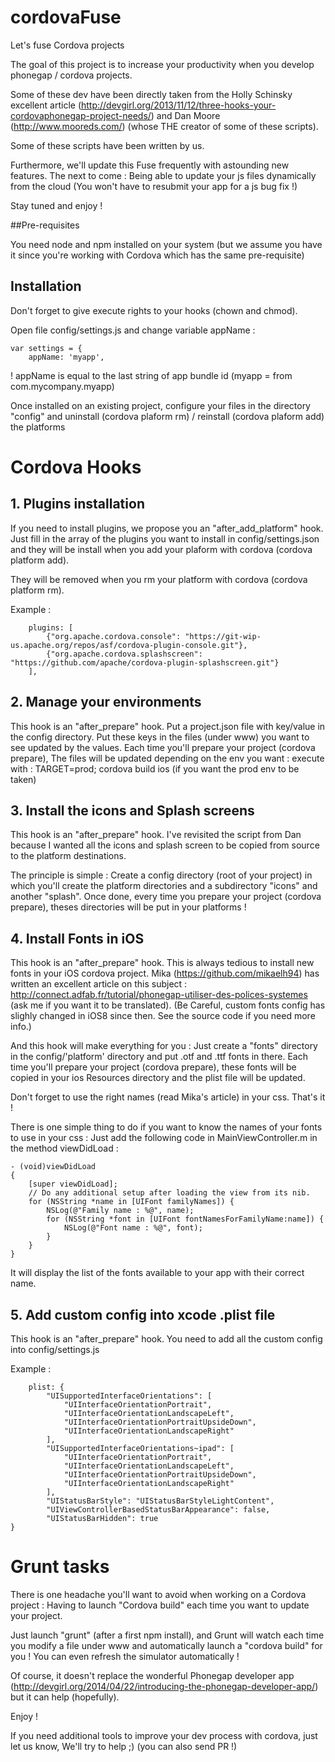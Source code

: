 cordovaFuse
===========

Let's fuse Cordova projects

The goal of this project is to increase your productivity when you develop phonegap / cordova projects.

Some of these dev have been directly taken from the Holly Schinsky excellent article (http://devgirl.org/2013/11/12/three-hooks-your-cordovaphonegap-project-needs/) and 
Dan Moore (http://www.mooreds.com/) (whose THE creator of some of these scripts).

Some of these scripts have been written by us.

Furthermore, we'll update this Fuse frequently with astounding new features. 
The next to come : Being able to update your js files dynamically from the cloud (You won't have to resubmit your app for a js bug fix !)

Stay tuned and enjoy !

##Pre-requisites

You need node and npm installed on your system (but we assume you have it since you're working with Cordova which has the same pre-requisite)

## Installation

Don't forget to give execute rights to your hooks (chown and chmod).

Open file config/settings.js and change variable appName :
```
var settings = {
	appName: 'myapp',
```
! appName is equal to the last string of app bundle id (myapp = from com.mycompany.myapp)

Once installed on an existing project, configure your files in the directory "config" and uninstall (cordova plaform rm) / reinstall (cordova plaform add) the platforms 
# Cordova Hooks
## 1. Plugins installation
If you need to install plugins, we propose you an "after_add_platform" hook. Just fill in the array of the plugins you want to install in config/settings.json and 
they will be install when you add your plaform with cordova (cordova platform add).

They will be removed when you rm your platform with cordova (cordova platform rm).

Example :
```
	plugins: [
    	{"org.apache.cordova.console": "https://git-wip-us.apache.org/repos/asf/cordova-plugin-console.git"},
    	{"org.apache.cordova.splashscreen": "https://github.com/apache/cordova-plugin-splashscreen.git"}
	],
```


## 2. Manage your environments
This hook is an "after_prepare" hook.
Put a project.json file with key/value in the config directory. Put these keys in the files (under www) you want to see updated by the values.
Each time you'll prepare your project (cordova prepare), The files will be updated depending on the env you want :
execute with : TARGET=prod; cordova build ios (if you want the prod env to be taken)
 
## 3. Install the icons and Splash screens
This hook is an "after_prepare" hook.
I've revisited the script from Dan because I wanted all the icons and splash screen to be copied from source to the platform destinations.

The principle is simple : Create a config directory (root of your project) in which you'll create the platform directories and a subdirectory "icons" and another "splash".
Once done, every time you prepare your project (cordova prepare), theses directories will be put in your platforms !

## 4. Install Fonts in iOS
This hook is an "after_prepare" hook.
This is always tedious to install new fonts in your iOS cordova project. Mika (https://github.com/mikaelh94) has written an excellent article on this subject :
http://connect.adfab.fr/tutorial/phonegap-utiliser-des-polices-systemes (ask me if you want it to be translated).
(Be Careful, custom fonts config has slighly changed in iOS8 since then. See the source code if you need more info.)

And this hook will make everything for you : Just create a "fonts" directory in the config/'platform' directory and put .otf and .ttf fonts in there.
Each time you'll prepare your project (cordova prepare), these fonts will be copied in your ios Resources directory and the plist file will be updated.

Don't forget to use the right names (read Mika's article) in your css. That's it !

There is one simple thing to do if you want to know the names of your fonts to use in your css : Just add the following code in MainViewController.m in the method viewDidLoad :

```
- (void)viewDidLoad
{
    [super viewDidLoad];
    // Do any additional setup after loading the view from its nib.
    for (NSString *name in [UIFont familyNames]) {
        NSLog(@"Family name : %@", name);
        for (NSString *font in [UIFont fontNamesForFamilyName:name]) {
            NSLog(@"Font name : %@", font);
        }
    }
}
```
It will display the list of the fonts available to your app with their correct name.

## 5. Add custom config into xcode .plist file
This hook is an "after_prepare" hook.
You need to add all the custom config into config/settings.js

Example :
```
	plist: {
		"UISupportedInterfaceOrientations": [
			"UIInterfaceOrientationPortrait",
			"UIInterfaceOrientationLandscapeLeft",
			"UIInterfaceOrientationPortraitUpsideDown",
			"UIInterfaceOrientationLandscapeRight"
		],
		"UISupportedInterfaceOrientations~ipad": [
  			"UIInterfaceOrientationPortrait",
			"UIInterfaceOrientationLandscapeLeft",
			"UIInterfaceOrientationPortraitUpsideDown",
			"UIInterfaceOrientationLandscapeRight"
		],
		"UIStatusBarStyle": "UIStatusBarStyleLightContent",
		"UIViewControllerBasedStatusBarAppearance": false,
		"UIStatusBarHidden": true
}
```

# Grunt tasks
There is one headache you'll want to avoid when working on a Cordova project : Having to launch "Cordova build" each time you want to update your project.

Just launch "grunt" (after a first npm install), and Grunt will watch each time you modify a file under www and automatically launch a "cordova build" for you !
You can even refresh the simulator automatically !

Of course, it doesn't replace the wonderful Phonegap developer app (http://devgirl.org/2014/04/22/introducing-the-phonegap-developer-app/) but it can help (hopefully).

Enjoy !

If you need additional tools to improve your dev process with cordova, just let us know, We'll try to help ;) (you can also send PR !)

